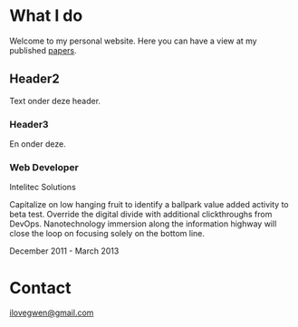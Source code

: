 # What I do
Welcome to my personal website. Here you can have a view at my published [papers](/papers).

## Header2
Text onder deze header.

### Header3
En onder deze.

<div class="resume-item d-flex flex-column flex-md-row justify-content-between mb-5">
    <div class="resume-content">
        <h3 class="mb-0">Web Developer</h3>
        <div class="subheading mb-3">Intelitec Solutions</div>
        <p>Capitalize on low hanging fruit to identify a ballpark value added activity to beta test. Override the digital divide with additional   clickthroughs from DevOps. Nanotechnology immersion along the information highway will close the loop on focusing solely on the bottom line.
        </p>
    </div>
    <div class="resume-date text-md-right">
        <span class="text-primary">December 2011 - March 2013</span>
    </div>
</div>

# Contact
ilovegwen@gmail.com